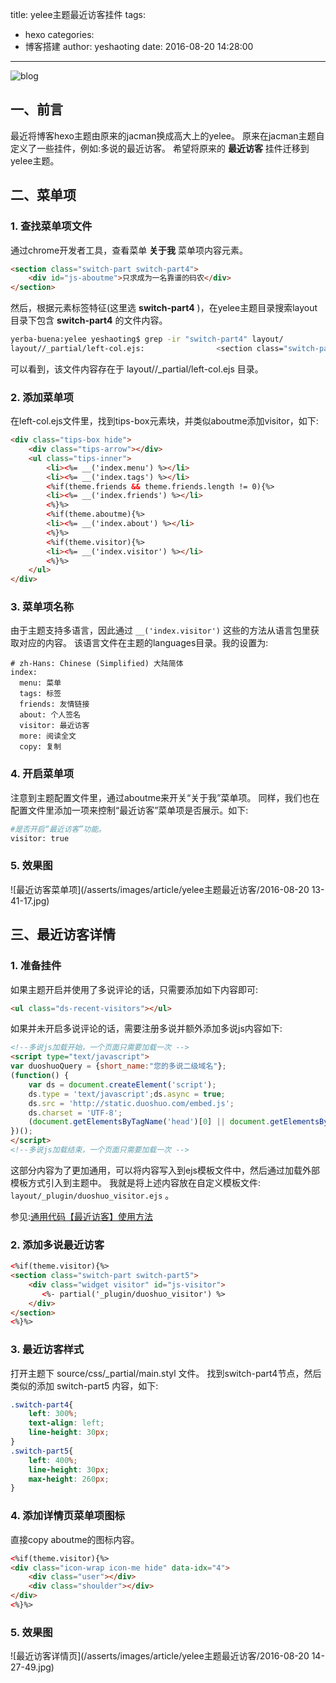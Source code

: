 title: yelee主题最近访客挂件
tags:
  - hexo
categories:
  - 博客搭建
author: yeshaoting
date: 2016-08-20 14:28:00
---

<img src="/asserts/images/logo/blog9.png" title="blog" class="img-logo img-center" />

## 一、前言
最近将博客hexo主题由原来的jacman换成高大上的yelee。
原来在jacman主题自定义了一些挂件，例如:多说的最近访客。
希望将原来的 **最近访客** 挂件迁移到yelee主题。


## 二、菜单项

### 1. 查找菜单项文件
通过chrome开发者工具，查看菜单 **关于我** 菜单项内容元素。
``` html
<section class="switch-part switch-part4">
    <div id="js-aboutme">只求成为一名靠谱的码农</div>
</section>
```

然后，根据元素标签特征(这里选 **switch-part4** )，在yelee主题目录搜索layout目录下包含 **switch-part4** 的文件内容。
``` bash
yerba-buena:yelee yeshaoting$ grep -ir "switch-part4" layout/
layout//_partial/left-col.ejs:                <section class="switch-part switch-part4">
```

可以看到，该文件内容存在于 layout//_partial/left-col.ejs 目录。

### 2. 添加菜单项
在left-col.ejs文件里，找到tips-box元素块，并类似aboutme添加visitor，如下:
``` html
<div class="tips-box hide">
    <div class="tips-arrow"></div>
    <ul class="tips-inner">
        <li><%= __('index.menu') %></li>
        <li><%= __('index.tags') %></li>
        <%if(theme.friends && theme.friends.length != 0){%>
        <li><%= __('index.friends') %></li>
        <%}%>
        <%if(theme.aboutme){%>
        <li><%= __('index.about') %></li>
        <%}%>
        <%if(theme.visitor){%>
        <li><%= __('index.visitor') %></li>
        <%}%>
    </ul>
</div>
```

### 3. 菜单项名称
由于主题支持多语言，因此通过 `__('index.visitor')` 这些的方法从语言包里获取对应的内容。
该语言文件在主题的languages目录。我的设置为:
``` plain
# zh-Hans: Chinese (Simplified) 大陆简体
index:
  menu: 菜单
  tags: 标签
  friends: 友情链接
  about: 个人签名
  visitor: 最近访客
  more: 阅读全文
  copy: 复制
```

### 4. 开启菜单项
注意到主题配置文件里，通过aboutme来开关“关于我”菜单项。
同样，我们也在配置文件里添加一项来控制“最近访客”菜单项是否展示。如下:
``` bash
#是否开启“最近访客”功能。
visitor: true
```

### 5. 效果图
![最近访客菜单项](/asserts/images/article/yelee主题最近访客/2016-08-20 13-41-17.jpg)


<!-- more -->

## 三、最近访客详情

### 1. 准备挂件
如果主题开启并使用了多说评论的话，只需要添加如下内容即可:
``` html
<ul class="ds-recent-visitors"></ul>
```

如果并未开启多说评论的话，需要注册多说并额外添加多说js内容如下:
``` html
<!--多说js加载开始，一个页面只需要加载一次 -->
<script type="text/javascript">
var duoshuoQuery = {short_name:"您的多说二级域名"};
(function() {
    var ds = document.createElement('script');
    ds.type = 'text/javascript';ds.async = true;
    ds.src = 'http://static.duoshuo.com/embed.js';
    ds.charset = 'UTF-8';
    (document.getElementsByTagName('head')[0] || document.getElementsByTagName('body')[0]).appendChild(ds);
})();
</script>
<!--多说js加载结束，一个页面只需要加载一次 -->
```

这部分内容为了更加通用，可以将内容写入到ejs模板文件中，然后通过加载外部模板方式引入到主题中。
我就是将上述内容放在自定义模板文件: `layout/_plugin/duoshuo_visitor.ejs` 。

参见:[通用代码【最近访客】使用方法](http://dev.duoshuo.com/docs/4ff28d6f552860f21f00000c)

### 2. 添加多说最近访客
``` html
<%if(theme.visitor){%>
<section class="switch-part switch-part5">
    <div class="widget visitor" id="js-visitor">
       <%- partial('_plugin/duoshuo_visitor') %>
    </div>
</section>
<%}%>
```

### 3. 最近访客样式
打开主题下 source/css/_partial/main.styl 文件。
找到switch-part4节点，然后类似的添加 switch-part5 内容，如下:
``` css
.switch-part4{
    left: 300%;
    text-align: left;
    line-height: 30px;
}
.switch-part5{
    left: 400%;
    line-height: 30px;
    max-height: 260px;
}
```

### 4. 添加详情页菜单项图标
直接copy aboutme的图标内容。
``` html
<%if(theme.visitor){%>
<div class="icon-wrap icon-me hide" data-idx="4">
    <div class="user"></div>
    <div class="shoulder"></div>
</div>
<%}%>
```

### 5. 效果图
![最近访客详情页](/asserts/images/article/yelee主题最近访客/2016-08-20 14-27-49.jpg)

